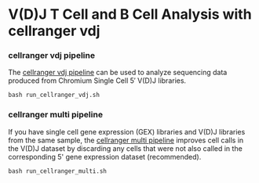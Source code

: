 # V(D)J T Cell and B Cell Analysis with cellranger vdj

### cellranger vdj pipeline
The [cellranger vdj pipeline](https://support.10xgenomics.com/single-cell-vdj/software/pipelines/latest/using/vdj) can be used to analyze sequencing data produced from Chromium Single Cell 5′ V(D)J libraries. 

```
bash run_cellranger_vdj.sh
```

### cellranger multi pipeline
If you have single cell gene expression (GEX) libraries and V(D)J libraries from the same sample, the [cellranger multi pipeline](https://support.10xgenomics.com/single-cell-vdj/software/pipelines/latest/using/multi) improves cell calls in the V(D)J dataset by discarding any cells that were not also called in the corresponding 5' gene expression dataset (recommended). 
```
bash run_cellranger_multi.sh
```
